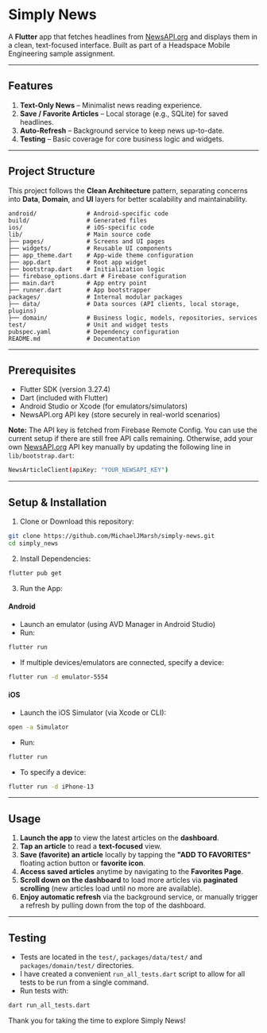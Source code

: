 # Simply News

A **Flutter** app that fetches headlines from [NewsAPI.org](https://newsapi.org) and displays them in a clean, text-focused interface. Built as part of a Headspace Mobile Engineering sample assignment.

---

## Features

1. **Text-Only News** – Minimalist news reading experience.
2. **Save / Favorite Articles** – Local storage (e.g., SQLite) for saved headlines.
3. **Auto-Refresh** – Background service to keep news up-to-date.
4. **Testing** – Basic coverage for core business logic and widgets.

---

## Project Structure

This project follows the **Clean Architecture** pattern, separating concerns into **Data**, **Domain**, and **UI** layers for better scalability and maintainability.

```plaintext
android/              # Android-specific code
build/                # Generated files
ios/                  # iOS-specific code
lib/                  # Main source code
├── pages/            # Screens and UI pages
├── widgets/          # Reusable UI components
├── app_theme.dart    # App-wide theme configuration
├── app.dart          # Root app widget
├── bootstrap.dart    # Initialization logic
├── firebase_options.dart # Firebase configuration
├── main.dart         # App entry point
├── runner.dart       # App bootstrapper
packages/             # Internal modular packages
├── data/             # Data sources (API clients, local storage, plugins)
├── domain/           # Business logic, models, repositories, services
test/                 # Unit and widget tests
pubspec.yaml          # Dependency configuration
README.md             # Documentation
```

---

## Prerequisites

- Flutter SDK (version 3.27.4)
- Dart (included with Flutter)
- Android Studio or Xcode (for emulators/simulators)
- NewsAPI.org API key (store securely in real-world scenarios)

**Note:** The API key is fetched from Firebase Remote Config. You can use the current setup if there are still free API calls remaining. Otherwise, add your own [NewsAPI.org](https://newsapi.org) API key manually by updating the following line in `lib/bootstrap.dart`:

```bash
NewsArticleClient(apiKey: "YOUR_NEWSAPI_KEY")
```

---

## Setup & Installation

1. Clone or Download this repository:

```bash
git clone https://github.com/MichaelJMarsh/simply-news.git
cd simply_news
```

2. Install Dependencies:

```bash
flutter pub get
```

3. Run the App:

#### Android

- Launch an emulator (using AVD Manager in Android Studio)
- Run:

```bash
flutter run
```

- If multiple devices/emulators are connected, specify a device:

```bash
flutter run -d emulator-5554
```

#### iOS

- Launch the iOS Simulator (via Xcode or CLI):

```bash
open -a Simulator
```

- Run:

```bash
flutter run
```

- To specify a device:

```bash
flutter run -d iPhone-13
```

---

## Usage

1. **Launch the app** to view the latest articles on the **dashboard**.
2. **Tap an article** to read a **text-focused** view.
3. **Save (favorite) an article** locally by tapping the **"ADD TO FAVORITES"** floating action button or **favorite icon**.
4. **Access saved articles** anytime by navigating to the **Favorites Page**.
5. **Scroll down on the dashboard** to load more articles via **paginated scrolling** (new articles load until no more are available).
6. **Enjoy automatic refresh** via the background service, or manually trigger a refresh by pulling down from the top of the dashboard.

---

## Testing

- Tests are located in the `test/`, `packages/data/test/` and `packages/domain/test/` directories.
- I have created a convenient `run_all_tests.dart` script to allow for all tests to be run from a single command.
- Run tests with:

```bash
dart run_all_tests.dart
```

Thank you for taking the time to explore Simply News!
